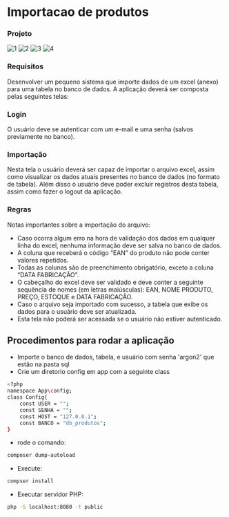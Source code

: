 # Importacao de produtos

### Projeto
![1](https://user-images.githubusercontent.com/98821551/206204169-153d80c4-02e0-4a73-9d63-c8c53acdec0e.JPG)
![2](https://user-images.githubusercontent.com/98821551/206204188-9ec48b67-68c4-4012-b9ac-81386acd6a53.JPG)
![3](https://user-images.githubusercontent.com/98821551/206204206-b18ab32d-639f-48ca-930e-04ca359a7e3c.JPG)
![4](https://user-images.githubusercontent.com/98821551/206204217-195fcb3b-b05e-4b02-a1c2-77981026dde6.JPG)




### Requisitos
Desenvolver um pequeno sistema que importe dados de um excel (anexo) para uma tabela no banco de dados. A aplicação deverá ser composta pelas seguintes telas:

### Login
O usuário deve se autenticar com um e-mail e uma senha (salvos previamente no banco).

### Importação
Nesta tela o usuário deverá ser capaz de importar o arquivo excel, assim como visualizar os dados atuais presentes no banco de dados (no formato de tabela). Além disso o usuário deve poder excluir registros desta tabela, assim como fazer o logout da aplicação.

### Regras
Notas importantes sobre a importação do arquivo:
- Caso ocorra algum erro na hora de validação dos dados em qualquer linha do excel, nenhuma informação deve ser salva no banco de dados.
- A coluna que receberá o código “EAN” do produto não pode conter valores repetidos.
- Todas as colunas são de preenchimento obrigatório, exceto a coluna “DATA FABRICAÇÃO”.
- O cabeçalho do excel deve ser validado e deve conter a seguinte sequência de nomes (em letras maiúsculas): EAN, NOME PRODUTO, PREÇO, ESTOQUE e DATA FABRICAÇÃO.
- Caso o arquivo seja importado com sucesso, a tabela que exibe os dados para o usuário deve ser atualizada.
- Esta tela não poderá ser acessada se o usuário não estiver autenticado.
    

## Procedimentos para rodar a aplicação
- Importe o banco de dados, tabela, e usuário com senha 'argon2' que estão na pasta sql
- Crie um diretorio config em app com a seguinte class

```sh
<?php
namespace App\config;
class Config{
    const USER = "";
    const SENHA = "";
    const HOST = "127.0.0.1";
    const BANCO = "db_produtos";
}

```
- rode o comando:
```sh
composer dump-autoload
```

- Execute:
```sh
compser install
```

- Executar servidor PHP:
```sh
php -S localhost:8080 -t public
```
